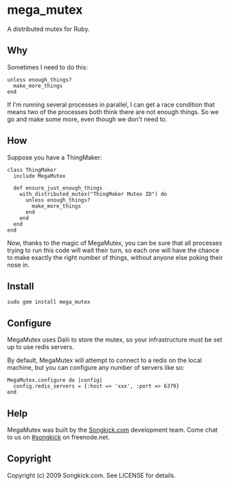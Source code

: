 # mega_mutex

A distributed mutex for Ruby.

## Why

Sometimes I need to do this:

    unless enough_things?
      make_more_things
    end

If I'm running several processes in parallel, I can get a race condition that means two of the processes both think there are not enough things. So we go and make some more, even though we don't need to.

## How

Suppose you have a ThingMaker:

    class ThingMaker
      include MegaMutex

      def ensure_just_enough_things
        with_distributed_mutex("ThingMaker Mutex ID") do
          unless enough_things?
            make_more_things
          end
        end
      end
    end

Now, thanks to the magic of MegaMutex, you can be sure that all processes trying to run this code will wait their turn, so each one will have the chance to make exactly the right number of things, without anyone else poking their nose in.

## Install

    sudo gem install mega_mutex


## Configure

MegaMutex uses Dalii to store the mutex, so your infrastructure must be set up to use redis servers.

By default, MegaMutex will attempt to connect to a redis on the local machine, but you can configure any number of servers like so:

    MegaMutex.configure do |config|
      config.redis_servers = {:host => 'xxx', :port => 6379}
    end

## Help

MegaMutex was built by the [Songkick.com](http://www.songkick.com) development team. Come chat to us on [#songkick](irc://chat.freenode.net/#songkick) on freenode.net.

## Copyright

Copyright (c) 2009 Songkick.com. See LICENSE for details.
